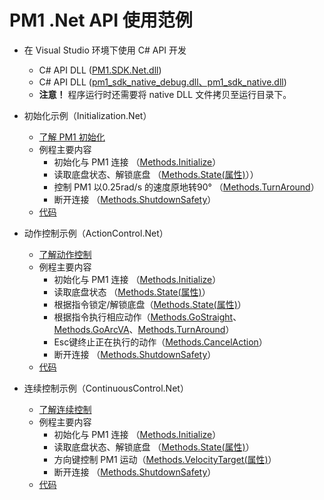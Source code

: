 # PM1 .Net API 使用范例

* 在 Visual Studio 环境下使用 C# API 开发
  * C# API DLL ([PM1.SDK.Net.dll]())
  * C# API DLL ([pm1_sdk_native_debug.dll、pm1_sdk_native.dll](https://github.com/autolaborcenter/pm1_sdk/releases))
  * **注意！** 程序运行时还需要将 native DLL 文件拷贝至运行目录下。

* 初始化示例（Initialization.Net）
  * [了解 PM1 初始化]()
  * 例程主要内容
    * 初始化与 PM1 连接 （[Methods.Initialize](api-reference/Methods/Initialize.md)）
    * 读取底盘状态、解锁底盘 （[Methods.State(属性)](api-reference/Methods/State.md)））
    * 控制 PM1 以0.25rad/s 的速度原地转90° （[Methods.TurnAround](api-reference/Methods/TurnAround.md)）
    * 断开连接 （[Methods.ShutdownSafety](api-reference/Methods/ShutdownSafety.md)）
  * [代码](https://github.com/autolaborcenter/PM1.SDK.Net.Samples)

* 动作控制示例（ActionControl.Net）
  * [了解动作控制]()
  * 例程主要内容
    * 初始化与 PM1 连接 （[Methods.Initialize](api-reference/Methods/Initialize.md)）
    * 读取底盘状态 （[Methods.State(属性)](api-reference/Methods/State.md)）
    * 根据指令锁定/解锁底盘（[Methods.State(属性)](api-reference/Methods/State.md)）
    * 根据指令执行相应动作（[Methods.GoStraight](api-reference/Methods/GoStraight.md)、[Methods.GoArcVA](api-reference/Methods/GoArcVA.md)、[Methods.TurnAround](api-reference/Methods/TurnAround.md)）
    * Esc键终止正在执行的动作（[Methods.CancelAction](api-reference/Methods/CancelAction.md)）
    * 断开连接 （[Methods.ShutdownSafety](api-reference/Methods/ShutdownSafety.md)）
  * [代码](https://github.com/autolaborcenter/PM1.SDK.Net.Samples)

* 连续控制示例（ContinuousControl.Net）
  * [了解连续控制]()
  * 例程主要内容
    * 初始化与 PM1 连接 （[Methods.Initialize](api-reference/Methods/Initialize.md)）
    * 读取底盘状态、解锁底盘 （[Methods.State(属性)](api-reference/Methods/State.md)）
    * 方向键控制 PM1 运动（[Methods.VelocityTarget(属性)](api-reference/Methods/VelocityTarget.md)）
    * 断开连接 （[Methods.ShutdownSafety](api-reference/Methods/ShutdownSafety.md)）
  * [代码](https://github.com/autolaborcenter/PM1.SDK.Net.Samples)
